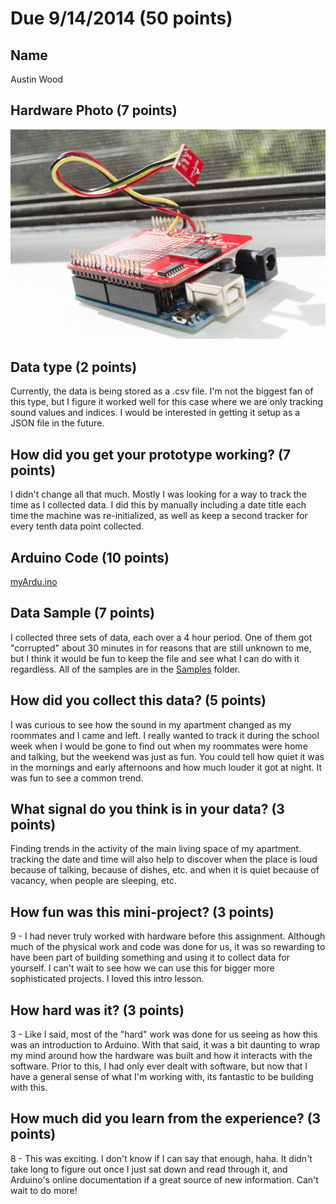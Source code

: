 # Due 9/14/2014  (50 points)

## Name
Austin Wood

## Hardware Photo (7 points)
![my Arduino](images/arduino.jpg?raw=true)

## Data type (2 points)
Currently, the data is being stored as a .csv file. I'm not the biggest fan of this type, but I figure it worked well for this case where we are only tracking sound values and indices. I would be interested in getting it setup as a JSON file in the future.

## How did you get your prototype working? (7 points)
I didn't change all that much. Mostly I was looking for a way to track the time as I collected data. I did this by manually including a date title each time the machine was re-initialized, as well as keep a second tracker for every tenth data point collected.

## Arduino Code (10 points)
[myArdu.ino](myArdu.ino)

## Data Sample (7 points)
I collected three sets of data, each over a 4 hour period. One of them got "corrupted" about 30 minutes in for reasons that are still unknown to me, but I think it would be fun to keep the file and see what I can do with it regardless. All of the samples are in the [Samples](samples) folder.

## How did you collect this data? (5 points)
I was curious to see how the sound in my apartment changed as my roommates and I came and left. I really wanted to track it during the school week when I would be gone to find out when my roommates were home and talking, but the weekend was just as fun. You could tell how quiet it was in the mornings and early afternoons and how much louder it got at night. It was fun to see a common trend.

## What signal do you think is in your data? (3 points)
Finding trends in the activity of the main living space of my apartment. tracking the date and time will also help to discover when the place is loud because of talking, because of dishes, etc. and when it is quiet because of vacancy, when people are sleeping, etc.

## How fun was this mini-project? (3 points)
9 - I had never truly worked with hardware before this assignment. Although much of the physical work and code was done for us, it was so rewarding to have been part of building something and using it to collect data for yourself. I can't wait to see how we can use this for bigger more sophisticated projects. I loved this intro lesson.

## How hard was it? (3 points)
3 - Like I said, most of the "hard" work was done for us seeing as how this was an introduction to Arduino. With that said, it was a bit daunting to wrap my mind around how the hardware was built and how it interacts with the software. Prior to this, I had only ever dealt with software, but now that I have a general sense of what I'm working with, its fantastic to be building with this.

## How much did you learn from the experience? (3 points)
8 - This was exciting. I don't know if I can say that enough, haha. It didn't take long to figure out once I just sat down and read through it, and Arduino's online documentation if a great source of new information. Can't wait to do more!

